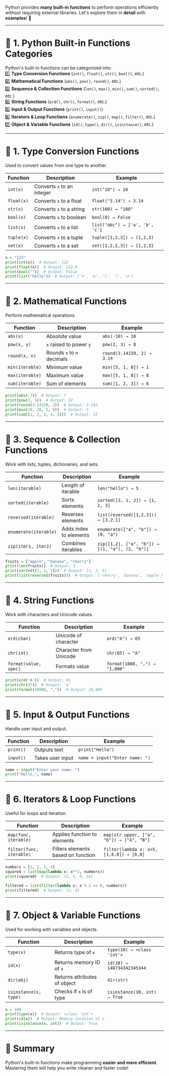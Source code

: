 Python provides **many built-in functions** to perform operations efficiently without requiring external libraries. Let's explore them in **detail** with **examples**! 🚀  

---

# **📌 1. Python Built-in Functions Categories**
Python's built-in functions can be categorized into:  
1️⃣ **Type Conversion Functions** (`int()`, `float()`, `str()`, `bool()`, etc.)  
2️⃣ **Mathematical Functions** (`abs()`, `pow()`, `round()`, etc.)  
3️⃣ **Sequence & Collection Functions** (`len()`, `max()`, `min()`, `sum()`, `sorted()`, etc.)  
4️⃣ **String Functions** (`ord()`, `chr()`, `format()`, etc.)  
5️⃣ **Input & Output Functions** (`print()`, `input()`)  
6️⃣ **Iterators & Loop Functions** (`enumerate()`, `zip()`, `map()`, `filter()`, etc.)  
7️⃣ **Object & Variable Functions** (`id()`, `type()`, `dir()`, `isinstance()`, etc.)  

---

# **🔹 1. Type Conversion Functions**
Used to convert values from one type to another.  

| Function | Description | Example |
|----------|------------|---------|
| `int(x)` | Converts `x` to an integer | `int("10") → 10` |
| `float(x)` | Converts `x` to a float | `float("3.14") → 3.14` |
| `str(x)` | Converts `x` to a string | `str(100) → "100"` |
| `bool(x)` | Converts `x` to boolean | `bool(0) → False` |
| `list(x)` | Converts `x` to a list | `list("abc") → ['a', 'b', 'c']` |
| `tuple(x)` | Converts `x` to a tuple | `tuple([1,2,3]) → (1,2,3)` |
| `set(x)` | Converts `x` to a set | `set([1,2,2,3]) → {1,2,3}` |

```python
x = "123"
print(int(x))  # Output: 123
print(float(x))  # Output: 123.0
print(bool(""))  # Output: False
print(list("hello"))  # Output: ['h', 'e', 'l', 'l', 'o']
```

---

# **🔹 2. Mathematical Functions**
Perform mathematical operations.  

| Function | Description | Example |
|----------|------------|---------|
| `abs(x)` | Absolute value | `abs(-10) → 10` |
| `pow(x, y)` | `x` raised to power `y` | `pow(2, 3) → 8` |
| `round(x, n)` | Rounds `x` to `n` decimals | `round(3.14159, 2) → 3.14` |
| `min(iterable)` | Minimum value | `min([5, 1, 8]) → 1` |
| `max(iterable)` | Maximum value | `max([5, 1, 8]) → 8` |
| `sum(iterable)` | Sum of elements | `sum([1, 2, 3]) → 6` |

```python
print(abs(-7))  # Output: 7
print(pow(2, 5))  # Output: 32
print(round(3.14159, 3))  # Output: 3.142
print(min(10, 20, 5, 8))  # Output: 5
print(sum([1, 2, 3, 4, 5]))  # Output: 15
```

---

# **🔹 3. Sequence & Collection Functions**
Work with lists, tuples, dictionaries, and sets.  

| Function | Description | Example |
|----------|------------|---------|
| `len(iterable)` | Length of iterable | `len("hello") → 5` |
| `sorted(iterable)` | Sorts elements | `sorted([3, 1, 2]) → [1, 2, 3]` |
| `reversed(iterable)` | Reverses elements | `list(reversed([1,2,3])) → [3,2,1]` |
| `enumerate(iterable)` | Adds index to elements | `enumerate(["a", "b"]) → (0, "a")` |
| `zip(iter1, iter2)` | Combines iterables | `zip([1,2], ["a", "b"]) → [(1, "a"), (2, "b")]` |

```python
fruits = ["apple", "banana", "cherry"]
print(len(fruits))  # Output: 3
print(sorted([3, 1, 2]))  # Output: [1, 2, 3]
print(list(reversed(fruits)))  # Output: ['cherry', 'banana', 'apple']
```

---

# **🔹 4. String Functions**
Work with characters and Unicode values.  

| Function | Description | Example |
|----------|------------|---------|
| `ord(char)` | Unicode of character | `ord("A") → 65` |
| `chr(int)` | Character from Unicode | `chr(65) → "A"` |
| `format(value, spec)` | Formats value | `format(1000, ",") → "1,000"` |

```python
print(ord('A'))  # Output: 65
print(chr(97))  # Output: 'a'
print(format(10000, ","))  # Output: 10,000
```

---

# **🔹 5. Input & Output Functions**
Handle user input and output.  

| Function | Description | Example |
|----------|------------|---------|
| `print()` | Outputs text | `print("Hello")` |
| `input()` | Takes user input | `name = input("Enter name: ")` |

```python
name = input("Enter your name: ")
print("Hello,", name)
```

---

# **🔹 6. Iterators & Loop Functions**
Useful for loops and iteration.  

| Function | Description | Example |
|----------|------------|---------|
| `map(func, iterable)` | Applies function to elements | `map(str.upper, ["a", "b"]) → ["A", "B"]` |
| `filter(func, iterable)` | Filters elements based on function | `filter(lambda x: x>5, [1,6,8]) → [6,8]` |

```python
numbers = [1, 2, 3, 4]
squared = list(map(lambda x: x**2, numbers))
print(squared)  # Output: [1, 4, 9, 16]

filtered = list(filter(lambda x: x % 2 == 0, numbers))
print(filtered)  # Output: [2, 4]
```

---

# **🔹 7. Object & Variable Functions**
Used for working with variables and objects.  

| Function | Description | Example |
|----------|------------|---------|
| `type(x)` | Returns type of `x` | `type(10) → <class 'int'>` |
| `id(x)` | Returns memory ID of `x` | `id(10) → 140734342345344` |
| `dir(obj)` | Returns attributes of object | `dir(str)` |
| `isinstance(x, type)` | Checks if `x` is of type | `isinstance(10, int) → True` |

```python
x = 100
print(type(x))  # Output: <class 'int'>
print(id(x))  # Output: Memory location of x
print(isinstance(x, int))  # Output: True
```

---

# **🚀 Summary**
Python's built-in functions make programming **easier and more efficient**. Mastering them will help you write cleaner and faster code!  
